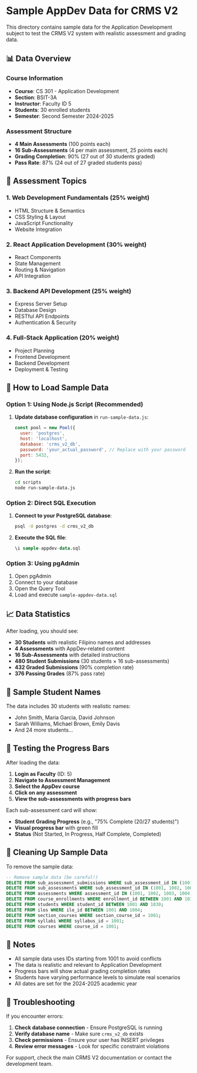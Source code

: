 # Sample AppDev Data for CRMS V2

This directory contains sample data for the Application Development subject to test the CRMS V2 system with realistic assessment and grading data.

## 📊 Data Overview

### **Course Information**
- **Course**: CS 301 - Application Development
- **Section**: BSIT-3A
- **Instructor**: Faculty ID 5
- **Students**: 30 enrolled students
- **Semester**: Second Semester 2024-2025

### **Assessment Structure**
- **4 Main Assessments** (100 points each)
- **16 Sub-Assessments** (4 per main assessment, 25 points each)
- **Grading Completion**: 90% (27 out of 30 students graded)
- **Pass Rate**: 87% (24 out of 27 graded students pass)

## 🎯 Assessment Topics

### 1. **Web Development Fundamentals** (25% weight)
- HTML Structure & Semantics
- CSS Styling & Layout  
- JavaScript Functionality
- Website Integration

### 2. **React Application Development** (30% weight)
- React Components
- State Management
- Routing & Navigation
- API Integration

### 3. **Backend API Development** (25% weight)
- Express Server Setup
- Database Design
- RESTful API Endpoints
- Authentication & Security

### 4. **Full-Stack Application** (20% weight)
- Project Planning
- Frontend Development
- Backend Development
- Deployment & Testing

## 🚀 How to Load Sample Data

### Option 1: Using Node.js Script (Recommended)

1. **Update database configuration** in `run-sample-data.js`:
   ```javascript
   const pool = new Pool({
     user: 'postgres',
     host: 'localhost',
     database: 'crms_v2_db',
     password: 'your_actual_password', // Replace with your password
     port: 5432,
   });
   ```

2. **Run the script**:
   ```bash
   cd scripts
   node run-sample-data.js
   ```

### Option 2: Direct SQL Execution

1. **Connect to your PostgreSQL database**:
   ```bash
   psql -U postgres -d crms_v2_db
   ```

2. **Execute the SQL file**:
   ```sql
   \i sample-appdev-data.sql
   ```

### Option 3: Using pgAdmin

1. Open pgAdmin
2. Connect to your database
3. Open the Query Tool
4. Load and execute `sample-appdev-data.sql`

## 📈 Data Statistics

After loading, you should see:

- **30 Students** with realistic Filipino names and addresses
- **4 Assessments** with AppDev-related content
- **16 Sub-Assessments** with detailed instructions
- **480 Student Submissions** (30 students × 16 sub-assessments)
- **432 Graded Submissions** (90% completion rate)
- **376 Passing Grades** (87% pass rate)

## 🎨 Sample Student Names

The data includes 30 students with realistic names:
- John Smith, Maria Garcia, David Johnson
- Sarah Williams, Michael Brown, Emily Davis
- And 24 more students...

## 🔧 Testing the Progress Bars

After loading the data:

1. **Login as Faculty** (ID: 5)
2. **Navigate to Assessment Management**
3. **Select the AppDev course**
4. **Click on any assessment**
5. **View the sub-assessments with progress bars**

Each sub-assessment card will show:
- **Student Grading Progress** (e.g., "75% Complete (20/27 students)")
- **Visual progress bar** with green fill
- **Status** (Not Started, In Progress, Half Complete, Completed)

## 🧹 Cleaning Up Sample Data

To remove the sample data:

```sql
-- Remove sample data (be careful!)
DELETE FROM sub_assessment_submissions WHERE sub_assessment_id IN (1001, 1002, 1003, 1004, 1005, 1006, 1007, 1008, 1009, 1010, 1011, 1012, 1013, 1014, 1015, 1016);
DELETE FROM sub_assessments WHERE sub_assessment_id IN (1001, 1002, 1003, 1004, 1005, 1006, 1007, 1008, 1009, 1010, 1011, 1012, 1013, 1014, 1015, 1016);
DELETE FROM assessments WHERE assessment_id IN (1001, 1002, 1003, 1004);
DELETE FROM course_enrollments WHERE enrollment_id BETWEEN 1001 AND 1030;
DELETE FROM students WHERE student_id BETWEEN 1001 AND 1030;
DELETE FROM ilos WHERE ilo_id BETWEEN 1001 AND 1004;
DELETE FROM section_courses WHERE section_course_id = 1001;
DELETE FROM syllabi WHERE syllabus_id = 1001;
DELETE FROM courses WHERE course_id = 1001;
```

## 📝 Notes

- All sample data uses IDs starting from 1001 to avoid conflicts
- The data is realistic and relevant to Application Development
- Progress bars will show actual grading completion rates
- Students have varying performance levels to simulate real scenarios
- All dates are set for the 2024-2025 academic year

## 🐛 Troubleshooting

If you encounter errors:

1. **Check database connection** - Ensure PostgreSQL is running
2. **Verify database name** - Make sure `crms_v2_db` exists
3. **Check permissions** - Ensure your user has INSERT privileges
4. **Review error messages** - Look for specific constraint violations

For support, check the main CRMS V2 documentation or contact the development team. 